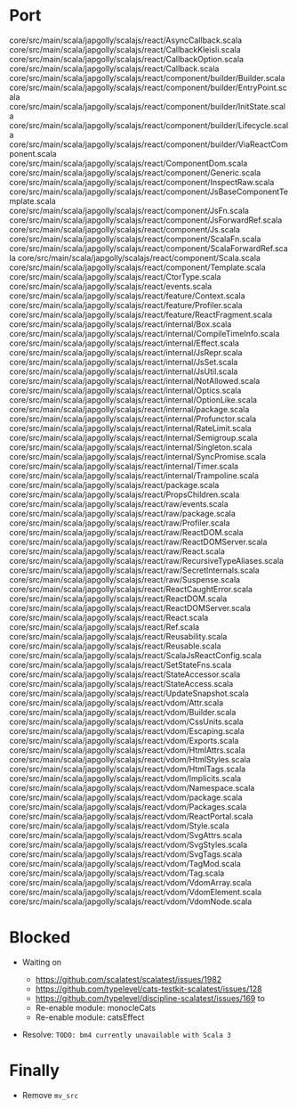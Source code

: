 Port
====

core/src/main/scala/japgolly/scalajs/react/AsyncCallback.scala
core/src/main/scala/japgolly/scalajs/react/CallbackKleisli.scala
core/src/main/scala/japgolly/scalajs/react/CallbackOption.scala
core/src/main/scala/japgolly/scalajs/react/Callback.scala
core/src/main/scala/japgolly/scalajs/react/component/builder/Builder.scala
core/src/main/scala/japgolly/scalajs/react/component/builder/EntryPoint.scala
core/src/main/scala/japgolly/scalajs/react/component/builder/InitState.scala
core/src/main/scala/japgolly/scalajs/react/component/builder/Lifecycle.scala
core/src/main/scala/japgolly/scalajs/react/component/builder/ViaReactComponent.scala
core/src/main/scala/japgolly/scalajs/react/ComponentDom.scala
core/src/main/scala/japgolly/scalajs/react/component/Generic.scala
core/src/main/scala/japgolly/scalajs/react/component/InspectRaw.scala
core/src/main/scala/japgolly/scalajs/react/component/JsBaseComponentTemplate.scala
core/src/main/scala/japgolly/scalajs/react/component/JsFn.scala
core/src/main/scala/japgolly/scalajs/react/component/JsForwardRef.scala
core/src/main/scala/japgolly/scalajs/react/component/Js.scala
core/src/main/scala/japgolly/scalajs/react/component/ScalaFn.scala
core/src/main/scala/japgolly/scalajs/react/component/ScalaForwardRef.scala
core/src/main/scala/japgolly/scalajs/react/component/Scala.scala
core/src/main/scala/japgolly/scalajs/react/component/Template.scala
core/src/main/scala/japgolly/scalajs/react/CtorType.scala
core/src/main/scala/japgolly/scalajs/react/events.scala
core/src/main/scala/japgolly/scalajs/react/feature/Context.scala
core/src/main/scala/japgolly/scalajs/react/feature/Profiler.scala
core/src/main/scala/japgolly/scalajs/react/feature/ReactFragment.scala
core/src/main/scala/japgolly/scalajs/react/internal/Box.scala
core/src/main/scala/japgolly/scalajs/react/internal/CompileTimeInfo.scala
core/src/main/scala/japgolly/scalajs/react/internal/Effect.scala
core/src/main/scala/japgolly/scalajs/react/internal/JsRepr.scala
core/src/main/scala/japgolly/scalajs/react/internal/JsSet.scala
core/src/main/scala/japgolly/scalajs/react/internal/JsUtil.scala
core/src/main/scala/japgolly/scalajs/react/internal/NotAllowed.scala
core/src/main/scala/japgolly/scalajs/react/internal/Optics.scala
core/src/main/scala/japgolly/scalajs/react/internal/OptionLike.scala
core/src/main/scala/japgolly/scalajs/react/internal/package.scala
core/src/main/scala/japgolly/scalajs/react/internal/Profunctor.scala
core/src/main/scala/japgolly/scalajs/react/internal/RateLimit.scala
core/src/main/scala/japgolly/scalajs/react/internal/Semigroup.scala
core/src/main/scala/japgolly/scalajs/react/internal/Singleton.scala
core/src/main/scala/japgolly/scalajs/react/internal/SyncPromise.scala
core/src/main/scala/japgolly/scalajs/react/internal/Timer.scala
core/src/main/scala/japgolly/scalajs/react/internal/Trampoline.scala
core/src/main/scala/japgolly/scalajs/react/package.scala
core/src/main/scala/japgolly/scalajs/react/PropsChildren.scala
core/src/main/scala/japgolly/scalajs/react/raw/events.scala
core/src/main/scala/japgolly/scalajs/react/raw/package.scala
core/src/main/scala/japgolly/scalajs/react/raw/Profiler.scala
core/src/main/scala/japgolly/scalajs/react/raw/ReactDOM.scala
core/src/main/scala/japgolly/scalajs/react/raw/ReactDOMServer.scala
core/src/main/scala/japgolly/scalajs/react/raw/React.scala
core/src/main/scala/japgolly/scalajs/react/raw/RecursiveTypeAliases.scala
core/src/main/scala/japgolly/scalajs/react/raw/SecretInternals.scala
core/src/main/scala/japgolly/scalajs/react/raw/Suspense.scala
core/src/main/scala/japgolly/scalajs/react/ReactCaughtError.scala
core/src/main/scala/japgolly/scalajs/react/ReactDOM.scala
core/src/main/scala/japgolly/scalajs/react/ReactDOMServer.scala
core/src/main/scala/japgolly/scalajs/react/React.scala
core/src/main/scala/japgolly/scalajs/react/Ref.scala
core/src/main/scala/japgolly/scalajs/react/Reusability.scala
core/src/main/scala/japgolly/scalajs/react/Reusable.scala
core/src/main/scala/japgolly/scalajs/react/ScalaJsReactConfig.scala
core/src/main/scala/japgolly/scalajs/react/SetStateFns.scala
core/src/main/scala/japgolly/scalajs/react/StateAccessor.scala
core/src/main/scala/japgolly/scalajs/react/StateAccess.scala
core/src/main/scala/japgolly/scalajs/react/UpdateSnapshot.scala
core/src/main/scala/japgolly/scalajs/react/vdom/Attr.scala
core/src/main/scala/japgolly/scalajs/react/vdom/Builder.scala
core/src/main/scala/japgolly/scalajs/react/vdom/CssUnits.scala
core/src/main/scala/japgolly/scalajs/react/vdom/Escaping.scala
core/src/main/scala/japgolly/scalajs/react/vdom/Exports.scala
core/src/main/scala/japgolly/scalajs/react/vdom/HtmlAttrs.scala
core/src/main/scala/japgolly/scalajs/react/vdom/HtmlStyles.scala
core/src/main/scala/japgolly/scalajs/react/vdom/HtmlTags.scala
core/src/main/scala/japgolly/scalajs/react/vdom/Implicits.scala
core/src/main/scala/japgolly/scalajs/react/vdom/Namespace.scala
core/src/main/scala/japgolly/scalajs/react/vdom/package.scala
core/src/main/scala/japgolly/scalajs/react/vdom/Packages.scala
core/src/main/scala/japgolly/scalajs/react/vdom/ReactPortal.scala
core/src/main/scala/japgolly/scalajs/react/vdom/Style.scala
core/src/main/scala/japgolly/scalajs/react/vdom/SvgAttrs.scala
core/src/main/scala/japgolly/scalajs/react/vdom/SvgStyles.scala
core/src/main/scala/japgolly/scalajs/react/vdom/SvgTags.scala
core/src/main/scala/japgolly/scalajs/react/vdom/TagMod.scala
core/src/main/scala/japgolly/scalajs/react/vdom/Tag.scala
core/src/main/scala/japgolly/scalajs/react/vdom/VdomArray.scala
core/src/main/scala/japgolly/scalajs/react/vdom/VdomElement.scala
core/src/main/scala/japgolly/scalajs/react/vdom/VdomNode.scala


Blocked
=======

* Waiting on
    * https://github.com/scalatest/scalatest/issues/1982
    * https://github.com/typelevel/cats-testkit-scalatest/issues/128
    * https://github.com/typelevel/discipline-scalatest/issues/169
  to
    * Re-enable module: monocleCats
    * Re-enable module: catsEffect

* Resolve: `TODO: bm4 currently unavailable with Scala 3`

Finally
=======
* Remove `mv_src`
